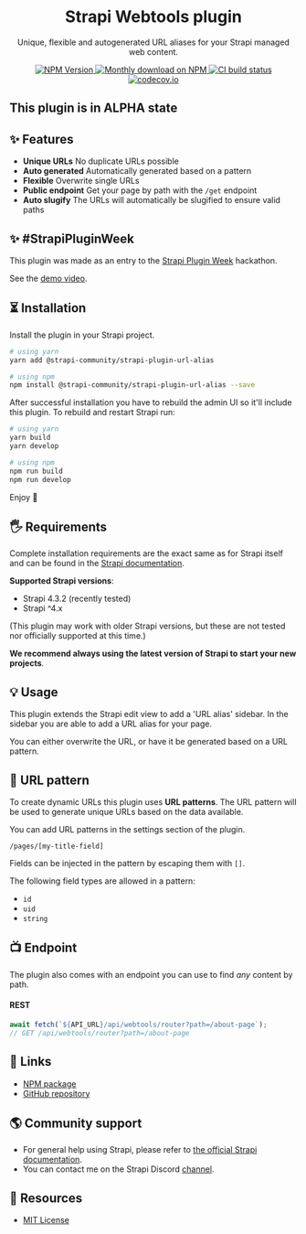 <div align="center">
<h1>Strapi Webtools plugin</h1>
	
<p style="margin-top: 0;">Unique, flexible and autogenerated URL aliases for your Strapi managed web content.</p>
	
<p>
  <a href="https://www.npmjs.org/package/@strapi-community/strapi-plugin-url-alias">
    <img src="https://img.shields.io/npm/v/@strapi-community/strapi-plugin-url-alias/latest.svg" alt="NPM Version" />
  </a>
  <a href="https://www.npmjs.org/package/@strapi-community/strapi-plugin-url-alias">
    <img src="https://img.shields.io/npm/dm/@strapi-community/strapi-plugin-url-alias" alt="Monthly download on NPM" />
  </a>
  <a href="https://codecov.io/gh/strapi-community/strapi-plugin-url-alias">
    <img src="https://img.shields.io/github/actions/workflow/status/strapi-community/strapi-plugin-url-alias/tests.yml?branch=master" alt="CI build status" />
  </a>
  <a href="https://codecov.io/gh/strapi-community/strapi-plugin-url-alias">
    <img src="https://codecov.io/gh/strapi-community/strapi-plugin-url-alias/coverage.svg?branch=master" alt="codecov.io" />
  </a>
</p>
</div>

## This plugin is in ALPHA state

## ✨ Features

- **Unique URLs** No duplicate URLs possible
- **Auto generated** Automatically generated based on a pattern
- **Flexible** Overwrite single URLs
- **Public endpoint** Get your page by path with the `/get` endpoint
- **Auto slugify** The URLs will automatically be slugified to ensure valid paths

## ✨ #StrapiPluginWeek

This plugin was made as an entry to the <a href="https://lu.ma/strapihacks">Strapi Plugin Week</a> hackathon.

See the <a href="https://www.loom.com/share/5409b9415e3e4b66ad27eab967c393d0">demo video</a>.

## ⏳ Installation

Install the plugin in your Strapi project.

```bash
# using yarn
yarn add @strapi-community/strapi-plugin-url-alias

# using npm
npm install @strapi-community/strapi-plugin-url-alias --save
```

After successful installation you have to rebuild the admin UI so it'll include this plugin. To rebuild and restart Strapi run:

```bash
# using yarn
yarn build
yarn develop

# using npm
npm run build
npm run develop
```

Enjoy 🎉

## 🖐 Requirements

Complete installation requirements are the exact same as for Strapi itself and can be found in the [Strapi documentation](https://strapi.io/documentation).

**Supported Strapi versions**:

- Strapi 4.3.2 (recently tested)
- Strapi ^4.x

(This plugin may work with older Strapi versions, but these are not tested nor officially supported at this time.)

**We recommend always using the latest version of Strapi to start your new projects**.

## 💡 Usage
This plugin extends the Strapi edit view to add a 'URL alias' sidebar. In the sidebar you are able to add a URL alias for your page.

You can either overwrite the URL, or have it be generated based on a URL pattern.

## 🔌 URL pattern
To create dynamic URLs this plugin uses **URL patterns**. The URL pattern will be used to generate unique URLs based on the data available.

You can add URL patterns in the settings section of the plugin.

```
/pages/[my-title-field]
```

Fields can be injected in the pattern by escaping them with `[]`.

The following field types are allowed in a pattern:

- `id`
- `uid`
- `string`

## 📺  Endpoint

The plugin also comes with an endpoint you can use to find _any_ content by path.

#### REST

```js
await fetch(`${API_URL}/api/webtools/router?path=/about-page`);
// GET /api/webtools/router?path=/about-page
```

## 🔗 Links

- [NPM package](https://www.npmjs.com/package/@strapi-community/strapi-plugin-url-alias)
- [GitHub repository](https://github.com/strapi-community/strapi-plugin-url-alias)

## 🌎 Community support

- For general help using Strapi, please refer to [the official Strapi documentation](https://strapi.io/documentation/).
- You can contact me on the Strapi Discord [channel](https://discord.strapi.io/).

## 📝 Resources

- [MIT License](LICENSE.md)
